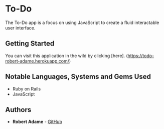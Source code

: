 # To-Do

The To-Do app is a focus on using JavaScript to create a fluid interactable user interface. 

## Getting Started

You can visit this application in the wild by clicking [here]. (https://todo-robert-adame.herokuapp.com/)

## Notable Languages, Systems and Gems Used

- Ruby on Rails
- JavaScript



## Authors

* **Robert Adame** - [GitHub](https://github.com/radamejr)


